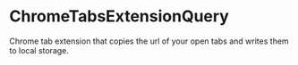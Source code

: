 # ChromeTabsExtensionQuery
Chrome tab extension that copies the url of your open tabs and writes them to local storage.
